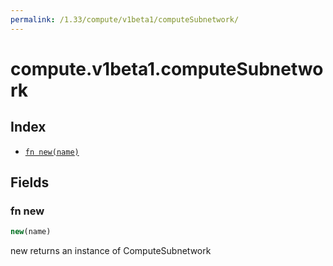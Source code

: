 ```yaml
---
permalink: /1.33/compute/v1beta1/computeSubnetwork/
---
```


# compute.v1beta1.computeSubnetwork



## Index

* [`fn new(name)`](#fn-new)

## Fields

### fn new

```ts
new(name)
```

new returns an instance of ComputeSubnetwork